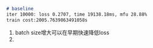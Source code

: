 ```markdown
# baseline
iter 10000: loss 0.2707, time 19138.18ms, mfu 28.88%
train cost:2005.7639863491058s

```
1. batch size增大可以在早期快速降低loss
2. 